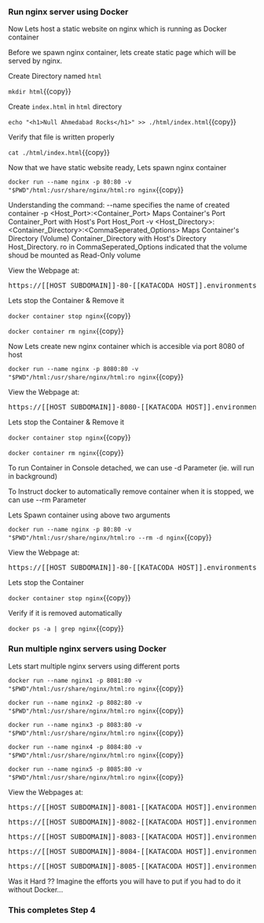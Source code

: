 ### Run nginx server using Docker

Now Lets host a static website on nginx which is running as Docker container

Before we spawn nginx container, lets create static page which will be served by nginx.

Create Directory named `html`

`mkdir html`{{copy}}

Create `index.html` in `html` directory

`echo "<h1>Null Ahmedabad Rocks</h1>" >> ./html/index.html`{{copy}}

Verify that file is written properly

`cat ./html/index.html`{{copy}}

Now that we have static website ready, Lets spawn nginx container

`docker run --name nginx -p 80:80 -v "$PWD"/html:/usr/share/nginx/html:ro nginx`{{copy}}

Understanding the command:
--name specifies the name of created container
-p <Host_Port>:<Container_Port> Maps Container's Port Container_Port with Host's Port Host_Port
-v <Host_Directory>:<Container_Directory>:<CommaSeperated_Options> Maps Container's Directory (Volume) Container_Directory with Host's Directory Host_Directory. ro in CommaSeperated_Options indicated that the volume shoud be mounted as Read-Only volume


View the Webpage at: 
<pre>https://[[HOST_SUBDOMAIN]]-80-[[KATACODA_HOST]].environments.katacoda.com</pre>

Lets stop the Container & Remove it

`docker container stop nginx`{{copy}}

`docker container rm nginx`{{copy}}

Now Lets create new nginx container which is accesible via port 8080 of host

`docker run --name nginx -p 8080:80 -v "$PWD"/html:/usr/share/nginx/html:ro nginx`{{copy}}

View the Webpage at: 
<pre>https://[[HOST_SUBDOMAIN]]-8080-[[KATACODA_HOST]].environments.katacoda.com</pre>

Lets stop the Container & Remove it

`docker container stop nginx`{{copy}}

`docker container rm nginx`{{copy}}

To run Container in Console detached, we can use -d Parameter (ie. will run in background)

To Instruct docker to automatically remove container when it is stopped, we can use --rm Parameter

Lets Spawn container using above two arguments

`docker run --name nginx -p 80:80 -v "$PWD"/html:/usr/share/nginx/html:ro --rm -d nginx`{{copy}}

View the Webpage at: 
<pre>https://[[HOST_SUBDOMAIN]]-80-[[KATACODA_HOST]].environments.katacoda.com</pre>

Lets stop the Container

`docker container stop nginx`{{copy}}

Verify if it is removed automatically

`docker ps -a | grep nginx`{{copy}}

### Run multiple nginx servers using Docker

Lets start multiple nginx servers using different ports

`docker run --name nginx1 -p 8081:80 -v "$PWD"/html:/usr/share/nginx/html:ro nginx`{{copy}}

`docker run --name nginx2 -p 8082:80 -v "$PWD"/html:/usr/share/nginx/html:ro nginx`{{copy}}

`docker run --name nginx3 -p 8083:80 -v "$PWD"/html:/usr/share/nginx/html:ro nginx`{{copy}}

`docker run --name nginx4 -p 8084:80 -v "$PWD"/html:/usr/share/nginx/html:ro nginx`{{copy}}

`docker run --name nginx5 -p 8085:80 -v "$PWD"/html:/usr/share/nginx/html:ro nginx`{{copy}}

View the Webpages at: 
<pre>https://[[HOST_SUBDOMAIN]]-8081-[[KATACODA_HOST]].environments.katacoda.com</pre>
<pre>https://[[HOST_SUBDOMAIN]]-8082-[[KATACODA_HOST]].environments.katacoda.com</pre>
<pre>https://[[HOST_SUBDOMAIN]]-8083-[[KATACODA_HOST]].environments.katacoda.com</pre>
<pre>https://[[HOST_SUBDOMAIN]]-8084-[[KATACODA_HOST]].environments.katacoda.com</pre>
<pre>https://[[HOST_SUBDOMAIN]]-8085-[[KATACODA_HOST]].environments.katacoda.com</pre>

Was it Hard ?? Imagine the efforts you will have to put if you had to do it without Docker...

### This completes Step 4


